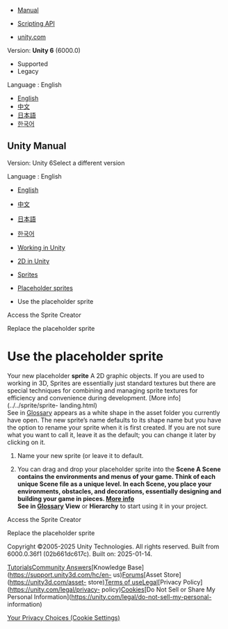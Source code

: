 [](https://docs.unity3d.com)

  * [Manual](../Manual/index.html)
  * [Scripting API](../ScriptReference/index.html)

  * [unity.com](https://unity.com/)

Version: **Unity 6** (6000.0)

  * Supported
  * Legacy

Language : English

  * [English](/Manual/sprite/placeholder/use-placeholder-sprite.html)
  * [中文](/cn/current/Manual/sprite/placeholder/use-placeholder-sprite.html)
  * [日本語](/ja/current/Manual/sprite/placeholder/use-placeholder-sprite.html)
  * [한국어](/kr/current/Manual/sprite/placeholder/use-placeholder-sprite.html)

[](https://docs.unity3d.com)

## Unity Manual

Version: Unity 6Select a different version

Language : English

  * [English](/Manual/sprite/placeholder/use-placeholder-sprite.html)
  * [中文](/cn/current/Manual/sprite/placeholder/use-placeholder-sprite.html)
  * [日本語](/ja/current/Manual/sprite/placeholder/use-placeholder-sprite.html)
  * [한국어](/kr/current/Manual/sprite/placeholder/use-placeholder-sprite.html)

  * [Working in Unity](../../working-in-unity.html)
  * [2D in Unity](../../Unity2D.html)
  * [Sprites](../../sprite/sprite-landing.html)
  * [Placeholder sprites](../../sprite/placeholder/placeholder-landing.html)
  * Use the placeholder sprite

[](../../sprite/placeholder/access-sprite-creator.html)

Access the Sprite Creator

[](../../sprite/placeholder/replace-placeholder-sprite.html)

Replace the placeholder sprite

# Use the placeholder sprite

Your new placeholder **sprite** A 2D graphic objects. If you are used to
working in 3D, Sprites are essentially just standard textures but there are
special techniques for combining and managing sprite textures for efficiency
and convenience during development. [More info](../../sprite/sprite-
landing.html)  
See in [Glossary](../../Glossary.html#Sprite) appears as a white shape in the
asset folder you currently have open. The new sprite’s name defaults to its
shape name but you have the option to rename your sprite when it is first
created. If you are not sure what you want to call it, leave it as the
default; you can change it later by clicking on it.

  1. Name your new sprite (or leave it to default.

  2. You can drag and drop your placeholder sprite into the ****Scene** A Scene contains the environments and menus of your game. Think of each unique Scene file as a unique level. In each Scene, you place your environments, obstacles, and decorations, essentially designing and building your game in pieces. [More info](../../CreatingScenes.html)  
See in [Glossary](../../Glossary.html#Scene) View** or **Hierarchy** to start
using it in your project.

[](../../sprite/placeholder/access-sprite-creator.html)

Access the Sprite Creator

[](../../sprite/placeholder/replace-placeholder-sprite.html)

Replace the placeholder sprite

Copyright ©2005-2025 Unity Technologies. All rights reserved. Built from
6000.0.36f1 (02b661dc617c). Built on: 2025-01-14.

[Tutorials](https://learn.unity.com/)[Community
Answers](https://answers.unity3d.com)[Knowledge
Base](https://support.unity3d.com/hc/en-
us)[Forums](https://forum.unity3d.com)[Asset Store](https://unity3d.com/asset-
store)[Terms of
use](https://docs.unity3d.com/Manual/TermsOfUse.html)[Legal](https://unity.com/legal)[Privacy
Policy](https://unity.com/legal/privacy-
policy)[Cookies](https://unity.com/legal/cookie-policy)[Do Not Sell or Share
My Personal Information](https://unity.com/legal/do-not-sell-my-personal-
information)

[Your Privacy Choices (Cookie Settings)](javascript:void\(0\);)

